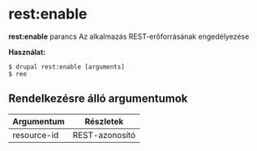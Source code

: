# rest:enable
**rest:enable** parancs Az alkalmazás REST-erőforrásának engedélyezése

**Használat:**
```
$ drupal rest:enable [arguments] 
$ ree  
```

## Rendelkezésre álló argumentumok
Argumentum | Részletek
---------|-------------
resource-id | REST-azonosító
